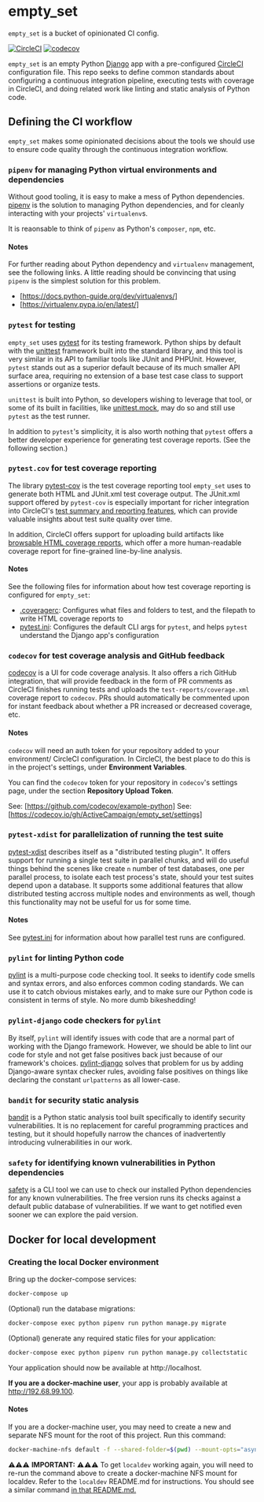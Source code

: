 # empty_set

`empty_set` is a bucket of opinionated CI config.

[![CircleCI](https://circleci.com/gh/ActiveCampaign/empty_set.svg?style=svg&circle-token=0eaea411be5fca3fe2868b4e24257b8da043ad3b)](https://circleci.com/gh/ActiveCampaign/empty_set) [![codecov](https://codecov.io/gh/ActiveCampaign/empty_set/branch/master/graph/badge.svg?token=fydRcPWnv2)](https://codecov.io/gh/ActiveCampaign/empty_set)

`empty_set` is an empty Python [Django](https://www.djangoproject.com/) app with
a pre-configured [CircleCI](https://circleci.com) configuration file. This repo
seeks to define common standards about configuring a continuous integration
pipeline, executing tests with coverage in CircleCI, and doing related work like
linting and static analysis of Python code.

## Defining the CI workflow

`empty_set` makes some opinionated decisions about the tools we should use to
ensure code quality through the continuous integration workflow.

### `pipenv` for managing Python virtual environments and dependencies

Without good tooling, it is easy to make a mess of Python dependencies. [pipenv](https://pipenv.readthedocs.io/en/latest/)
is the solution to managing Python dependencies, and for cleanly interacting
with your projects' `virtualenv`s.

It is reaonsable to think of `pipenv` as Python's `composer`, `npm`, etc.

#### Notes

For further reading about Python dependency and `virtualenv` management, see the
following links. A little reading should be convincing that using `pipenv` is
the simplest solution for this problem.
- [https://docs.python-guide.org/dev/virtualenvs/]
- [https://virtualenv.pypa.io/en/latest/]


### `pytest` for testing

`empty_set` uses [pytest](https://docs.pytest.org/en/latest/) for its testing
framework. Python ships by default with the [unittest](https://docs.python.org/3/library/unittest.html)
framework built into the standard library, and this tool is very similar in its
API to familiar tools like JUnit and PHPUnit. However, `pytest` stands out as a
superior default because of its much smaller API surface area, requiring no
extension of a base test case class to support assertions or organize tests.

`unittest` is built into Python, so developers wishing to leverage that tool,
or some of its built in facilities, like [unittest.mock](https://docs.python.org/dev/library/unittest.mock.html),
may do so and still use `pytest` as the test runner.

In addition to `pytest`'s simplicity, it is also worth nothing that `pytest`
offers a better developer experience for generating test coverage reports. (See
the following section.)

### `pytest.cov` for test coverage reporting

The library [pytest-cov](https://pytest-cov.readthedocs.io/en/latest/) is the
test coverage reporting tool `empty_set` uses to generate both HTML and
JUnit.xml test coverage output. The JUnit.xml support offered by `pytest-cov` is
especially important for richer integration into CircleCI's [test summary and reporting features](https://circleci.com/docs/2.0/collect-test-data/),
which can provide valuable insights about test suite quality over time.

In addition, CircleCI offers support for uploading build artifacts like
[browsable HTML coverage reports](http://screen.ac/a339e01a35d7), which offer a
more human-readable coverage report for fine-grained line-by-line analysis.

#### Notes

See the following files for information about how test coverage reporting is
configured for `empty_set`:
- [.coveragerc](.coveragerc): Configures what files and folders to test, and the filepath to write HTML coverage reports to
- [pytest.ini](pytest.ini): Configures the default CLI args for `pytest`, and helps `pytest` understand the Django app's configuration

### `codecov` for test coverage analysis and GitHub feedback

[codecov](https://codecov.io) is a UI for code coverage analysis. It also offers
a rich GitHub integration, that will provide feedback in the form of PR comments
as CircleCI finishes running tests and uploads the `test-reports/coverage.xml`
coverage report to `codecov`. PRs should automatically be commented upon for
instant feedback about whether a PR increased or decreased coverage, etc.

#### Notes

`codecov` will need an auth token for your repository added to your environment/
CircleCI configuration. In CircleCI, the best place to do this is in the
project's settings, under **Environment Variables**.

You can find the `codecov` token for your repository in `codecov`'s settings
page, under the section **Repository Upload Token**.

See: [https://github.com/codecov/example-python]
See: [https://codecov.io/gh/ActiveCampaign/empty_set/settings]

### `pytest-xdist` for parallelization of running the test suite

[pytest-xdist](https://github.com/pytest-dev/pytest-xdist) describes itself as a
"distributed testing plugin". It offers support for running a single test suite
in parallel chunks, and will do useful things behind the scenes like create
`n` number of test databases, one per parallel process, to isolate each test
process's state, should your test suites depend upon a database. It supports
some additional features that allow distributed testing accross multiple nodes
and environments as well, though this functionality may not be useful for us
for some time.

#### Notes

See [pytest.ini](pytest.ini) for information about how parallel test runs are
configured.

### `pylint` for linting Python code

[pylint](https://pylint.readthedocs.io/en/latest/) is a multi-purpose code
checking tool. It seeks to identify code smells and syntax errors, and also
enforces common coding standards. We can use it to catch obvious mistakes early,
and to make sure our Python code is consistent in terms of style. No more dumb
bikeshedding!

### `pylint-django` code checkers for `pylint`

By itself, `pylint` will identify issues with code that are a normal part of
working with the Django framework. However, we should be able to lint our code
for style and not get false positives back just because of our framework's
choices. [pylint-django](https://github.com/PyCQA/pylint-django) solves that
problem for us by adding Django-aware syntax checker rules, avoiding false
positives on things like declaring the constant `urlpatterns` as all lower-case.

### `bandit` for security static analysis

[bandit](https://github.com/PyCQA/bandit) is a Python static analysis tool built
specifically to identify security vulnerabilities. It is no replacement for
careful programming practices and testing, but it should hopefully narrow the
chances of inadvertently introducing vulnerabilities in our work.

### `safety` for identifying known vulnerabilities in Python dependencies

[safety](https://github.com/pyupio/safety) is a CLI tool we can use to check our
installed Python dependencies for any known vulnerabilities. The free version
runs its checks against a default public database of vulnerabilities. If we want
to get notified even sooner we can explore the paid version.

## Docker for local development

### Creating the local Docker environment

Bring up the docker-compose services:

```bash
docker-compose up
```

(Optional) run the database migrations:

```bash
docker-compose exec python pipenv run python manage.py migrate
```

(Optional) generate any required static files for your application:

```bash
docker-compose exec python pipenv run python manage.py collectstatic
```

Your application should now be available at http://localhost.

**If you are a docker-machine user**, your app is probably available at http://192.68.99.100.

#### Notes

If you are a docker-machine user, you may need to create a new and separate NFS
mount for the root of this project. Run this command:

```bash
docker-machine-nfs default -f --shared-folder=$(pwd) --mount-opts="async,noatime,actimeo=1,nolock,vers=3,udp"
```

⚠⚠⚠ **IMPORTANT:** ⚠⚠⚠ To get `localdev` working again, you will need to re-run the
command above to create a docker-machine NFS mount for localdev. Refer to the
`localdev` README.md for instructions. You should see a similar command [in that README.md.](https://github.com/ActiveCampaign/localdev/blob/d2a4c3178d2f0a2ee4c5e992bea9c474eab22a08/README.md#instructions)

